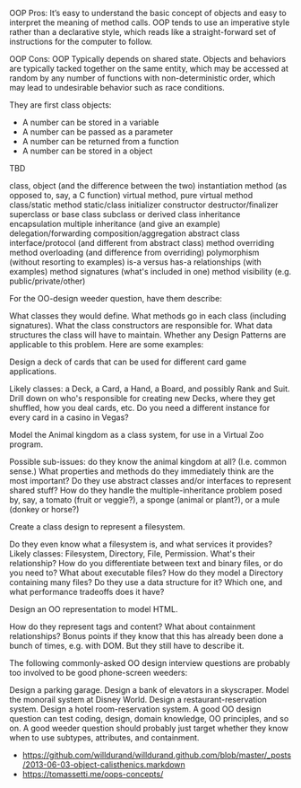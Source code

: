 OOP Pros: It’s easy to understand the basic concept of objects and easy to interpret the meaning of method calls. OOP tends to use an imperative style rather than a declarative style, which reads like a straight-forward set of instructions for the computer to follow.

OOP Cons: OOP Typically depends on shared state. Objects and behaviors are typically tacked together on the same entity, which may be accessed at random by any number of functions with non-deterministic order, which may lead to undesirable behavior such as race conditions.

They are first class objects:
- A number can be stored in a variable
- A number can be passed as a parameter
- A number can be returned from a function
- A number can be stored in a object

TBD

class, object (and the difference between the two)
instantiation
method (as opposed to, say, a C function)
virtual method, pure virtual method
class/static method
static/class initializer
constructor
destructor/finalizer
superclass or base class
subclass or derived class
inheritance
encapsulation
multiple inheritance (and give an example)
delegation/forwarding
composition/aggregation
abstract class
interface/protocol (and different from abstract class)
method overriding
method overloading (and difference from overriding)
polymorphism (without resorting to examples)
is-a versus has-a relationships (with examples)
method signatures (what's included in one)
method visibility (e.g. public/private/other)

For the OO-design weeder question, have them describe:

What classes they would define.
What methods go in each class (including signatures).
What the class constructors are responsible for.
What data structures the class will have to maintain.
Whether any Design Patterns are applicable to this problem.
Here are some examples:

Design a deck of cards that can be used for different card game applications.

Likely classes: a Deck, a Card, a Hand, a Board, and possibly Rank and Suit. Drill down on who's responsible for creating new Decks, where they get shuffled, how you deal cards, etc. Do you need a different instance for every card in a casino in Vegas?

Model the Animal kingdom as a class system, for use in a Virtual Zoo program.

Possible sub-issues: do they know the animal kingdom at all? (I.e. common sense.) What properties and methods do they immediately think are the most important? Do they use abstract classes and/or interfaces to represent shared stuff? How do they handle the multiple-inheritance problem posed by, say, a tomato (fruit or veggie?), a sponge (animal or plant?), or a mule (donkey or horse?)

Create a class design to represent a filesystem.

Do they even know what a filesystem is, and what services it provides? Likely classes: Filesystem, Directory, File, Permission. What's their relationship? How do you differentiate between text and binary files, or do you need to? What about executable files? How do they model a Directory containing many files? Do they use a data structure for it? Which one, and what performance tradeoffs does it have?

Design an OO representation to model HTML.

How do they represent tags and content? What about containment relationships? Bonus points if they know that this has already been done a bunch of times, e.g. with DOM. But they still have to describe it.

The following commonly-asked OO design interview questions are probably too involved to be good phone-screen weeders:

Design a parking garage.
Design a bank of elevators in a skyscraper.
Model the monorail system at Disney World.
Design a restaurant-reservation system.
Design a hotel room-reservation system.
A good OO design question can test coding, design, domain knowledge, OO principles, and so on. A good weeder question should probably just target whether they know when to use subtypes, attributes, and containment.

- https://github.com/willdurand/willdurand.github.com/blob/master/_posts/2013-06-03-object-calisthenics.markdown
- https://tomassetti.me/oops-concepts/

